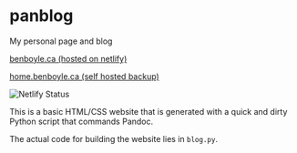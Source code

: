 # panblog
My personal page and blog

[benboyle.ca (hosted on netlify)](https://benboyle.ca)

[home.benboyle.ca (self hosted backup)](https://home.benboyle.ca)

![Netlify Status](https://api.netlify.com/api/v1/badges/66f371fe-4657-4cc4-becc-067e9db681e5/deploy-status)

This is a basic HTML/CSS website that is generated with a quick and dirty Python script that commands Pandoc.

The actual code for building the website lies in `blog.py`.
